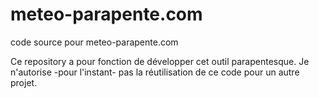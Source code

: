 meteo-parapente.com
===================

code source pour meteo-parapente.com

Ce repository a pour fonction de développer cet outil parapentesque.
Je n'autorise -pour l'instant- pas la réutilisation de ce code pour un autre projet.